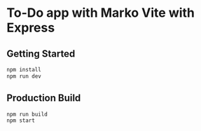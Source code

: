 To-Do app with Marko Vite with Express
==================================

## Getting Started

```bash
npm install
npm run dev
```

## Production Build
```bash
npm run build
npm start
```
